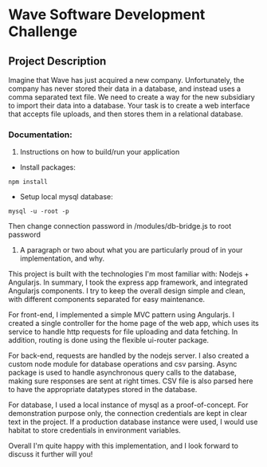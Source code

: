 # Wave Software Development Challenge
## Project Description
Imagine that Wave has just acquired a new company. Unfortunately, the company has never stored their data in a database, and instead uses a comma separated text file. We need to create a way for the new subsidiary to import their data into a database. Your task is to create a web interface that accepts file uploads, and then stores them in a relational database.

### Documentation:

1. Instructions on how to build/run your application
  * Install packages:
  ```
  npm install
  ```
  * Setup local mysql database:
  ```
  mysql -u -root -p
  ```
  Then change connection password in /modules/db-bridge.js to root password
1. A paragraph or two about what you are particularly proud of in your implementation, and why.

  This project is built with the technologies I'm most familiar with: Nodejs + Angularjs. In summary, I took the express app framework, and integrated Angularjs components. I try to keep the overall design simple and clean, with different components separated for easy maintenance.

  For front-end, I implemented a simple MVC pattern using Angularjs. I created a single controller for the home page of the web app, which uses its service to handle http requests for file uploading and data fetching. In addition, routing is done using the flexible ui-router package.

  For back-end, requests are handled by the nodejs server. I also created a custom node module for database operations and csv parsing. Async package is used to handle asynchronous query calls to the database, making sure responses are sent at right times. CSV file is also parsed here to have the appropriate datatypes stored in the database.

  For database, I used a local instance of mysql as a proof-of-concept. For demonstration purpose only, the connection credentials are kept in clear text in the project. If a production database instance were used, I would use habitat to store credentials in environment variables.

  Overall I'm quite happy with this implementation, and I look forward to discuss it further will you!
